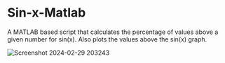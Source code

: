 # Sin-x-Matlab

A MATLAB based script that calculates the percentage of values above a given number for sin(x).
Also plots the values above the sin(x) graph.

![Screenshot 2024-02-29 203243](https://github.com/Anonymous10m/sinx_MATLAB/assets/64400282/98693a12-edcd-41a9-b9c0-9ae68f125ec8)
